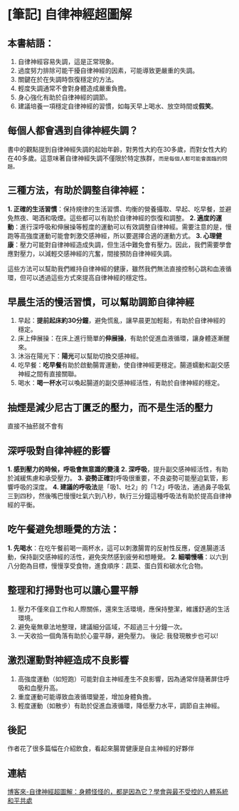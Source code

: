 # [筆記] 自律神經超圖解


<!--more-->
## 本書結語：
1. 自律神經容易失調，這是正常現象。
2. 過度努力排除可能干擾自律神經的因素，可能導致更嚴重的失調。
3. 關鍵在於在失調時恢復穩定的方法。
4. 輕度失調通常不會對身體造成嚴重負擔。
5. 身心強化有助於自律神經的調節。
6. 建議培養一項穩定自律神經的習慣，如每天早上喝水、放空時間或**假笑**。


## 每個人都會遇到自律神經失調？
書中的觀點提到自律神經失調的起始年齡，對男性大約在30多歲，而對女性大約在40多歲。這意味著自律神經失調不僅限於特定族群，`而是每個人都可能會面臨的問題。`

## 三種方法，有助於調整自律神經：
**1. 正確的生活習慣**：保持規律的生活習慣、均衡的營養攝取、早起、吃早餐，並避免熬夜、喝酒和吸煙。這些都可以有助於自律神經的恢復和調整。
**2. 適度的運動**：進行深呼吸和伸展操等輕度的運動可以有效調整自律神經。需要注意的是，慢跑等高強度運動可能會刺激交感神經，所以要選擇合適的運動方式。
**3. 心理健康**：壓力可能對自律神經造成失調，但生活中難免會有壓力。因此，我們需要學會應對壓力，以減輕交感神經的亢奮，間接預防自律神經失調。

這些方法可以幫助我們維持自律神經的健康，雖然我們無法直接控制心跳和血液循環，但可以透過這些方式來提高自律神經的穩定性。

## 早晨生活的慢活習慣，可以幫助調節自律神經
1. 早起：**提前起床約30分鐘**，避免慌亂，讓早晨更加輕鬆，有助於自律神經的穩定。
2. 床上伸展操：在床上進行簡單的**伸展操**，有助於促進血液循環，讓身體逐漸醒來。
3. 沐浴在陽光下：**陽光**可以幫助切換交感神經。
4. 吃早餐：**吃早餐**有助於啟動腸胃運動，使自律神經更穩定。腸道蠕動和副交感神經之間有直接關聯。
5. 喝水：**喝一杯水**可以喚起腸道的副交感神經活性，有助於自律神經的穩定。

## 抽煙是減少尼古丁匱乏的壓力，而不是生活的壓力
直接不抽菸就不會有

## 深呼吸對自律神經的影響
**1. 感到壓力的時候，呼吸會無意識的變淺**
**2. 深呼吸**，提升副交感神經活性，有助於減緩焦慮和承受壓力。
**3. 姿勢正確**對呼吸很重要，不良姿勢可能壓迫氣管，影響呼吸的深度。
**4. 建議的呼吸法**是「吸1、吐2」的「1:2」呼吸法，通過鼻子吸氣三到四秒，然後嘴巴慢慢吐氣六到八秒，執行三分鐘這種呼吸法有助於提高自律神經的平衡。

## 吃午餐避免想睡覺的方法：
**1. 先喝水**：在吃午餐前喝一兩杯水，這可以刺激腸胃的反射性反應，促進腸道活動，保持副交感神經的活性，避免突然感到疲勞和想睡覺。
**2. 細嚼慢嚥**：以六到八分飽為目標，慢慢享受食物，進食順序：蔬菜、蛋白質和碳水化合物。

## 整理和打掃對也可以讓心靈平靜
1. 壓力不僅來自工作和人際關係，還來生活環境，應保持整潔，維護舒適的生活環境。
2. 避免毫無章法地整理，建議細分區域，不超過三十分鐘一次。
3. 一天收拾一個角落有助於心靈平靜，避免壓力。
後記: 我發現散步也可以!

## 激烈運動對神經造成不良影響
1. 高強度運動（如短跑）可能對自主神經產生不良影響，因為通常伴隨著屏住呼吸和血壓升高。
2. 重度運動可能導致血液循環變差，增加身體負擔。
3. 輕度運動（如散步）有助於促進血液循環，降低壓力水平，調節自主神經。

## 後記
作者花了很多篇幅在介紹飲食，看起來腸胃健康是自主神經的好夥伴

## 連結
[博客來-自律神經超圖解：身體怪怪的，都是因為它？學會與最不受控的人體系統和平共處](https://www.books.com.tw/products/0010900887)
